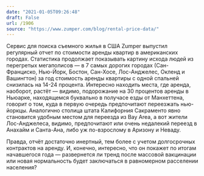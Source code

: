 ```yaml
---
date: "2021-01-05T09:26:48"
draft: False
url: /1906
source: "https://www.zumper.com/blog/rental-price-data/"
---
```


Сервис для поиска съемного жилья в США Zumper выпустил регулярный отчет по стоимости аренды квартир в американских городах. Статистика продолжает показывать картину исхода людей из перегретых мегаполисов — в 7 самых дорогих городах (Сан-Франциско, Нью-Йорк, Бостон, Сан-Хосе, Лос-Анджелес, Окленд и Вашингтон) за год стоимость аренды квартиры с одной спальней снизилась на 14-24 процента. Интересно находить места, где аренда, наоборот, растёт — видимо, подорожание на 30 процентов аренды в Ньюарке, находящемся буквально в получасе езды от Манхеттена, говорит о том, куда в первую очередь предпочитают переезжать нью-йоркцы. Аналогично столица штата Калифорния Сакраменто явно становится удобным местом для переезда из Bay Area, а вот жители Лос-Анджелеса, видимо, предпочитают или очень недалекий переезд в Анахайм и Санта-Ана, либо уж по-взрослому в Аризону и Неваду.

Правда, отчёт достаточно инертный, тем более с учетом долгосрочных контрактов на аренду. И, конечно, интересно, что он покажет по итогам начавшегося года — развернется ли тренд после массовой вакцинации или новая нормальность будет заключаться в равномерном расселении населения?
